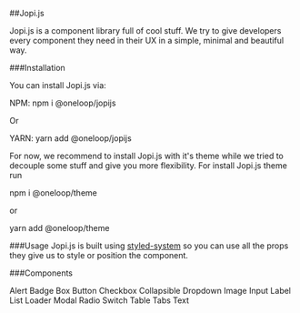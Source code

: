 ##Jopi.js

Jopi.js is a component library full of cool stuff.
We try to give developers every component they need in their UX in a simple, minimal and beautiful way.

###Installation

You can install Jopi.js via:

NPM: npm i @oneloop/jopijs

Or

YARN: yarn add @oneloop/jopijs

For now, we recommend to install Jopi.js with it's theme while we tried to decouple some stuff and give you more flexibility.
For install Jopi.js theme run

npm i @oneloop/theme

or

yarn add @oneloop/theme

###Usage
Jopi.js is built using [styled-system](https://styled-system.com/) so you can use all the props they give us to style or position the component.

###Components

Alert
Badge
Box
Button
Checkbox
Collapsible
Dropdown
Image
Input
Label
List
Loader
Modal
Radio
Switch
Table
Tabs
Text
